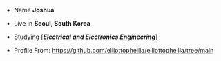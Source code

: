 <div>
<!-- <img src="./img/Profile-elaina.png" width="300" align="right" />
<br/>
<img src="./img/AboutMe-elaina.png" width="500" />
<br/>
<br/> -->
  
- Name **Joshua**

- Live in **Seoul, South Korea**

- Studying [***Electrical and Electronics Engineering***]

- Profile From: https://github.com/elliottophellia/elliottophellia/tree/main
<!-- 
<img src="./img/Waifu-elainaa.png" width="300" align="right" />
<br/>
<img src="./img/Repo-elaina.png" width="500" />
<br/>

<img src="./img/banner-elainaa.png" width="500" /><br/>
-->
</div>
